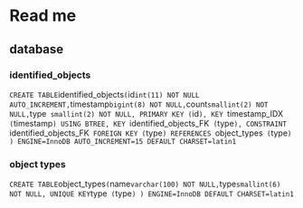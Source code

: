 # Read me
## database
### identified_objects
`
CREATE TABLE `identified_objects` (
  `id` int(11) NOT NULL AUTO_INCREMENT,
  `timestamp` bigint(8) NOT NULL,
  `count` smallint(2) NOT NULL,
  `type` smallint(2) NOT NULL,
  PRIMARY KEY (`id`),
  KEY `timestamp_IDX` (`timestamp`) USING BTREE,
  KEY `identified_objects_FK` (`type`),
  CONSTRAINT `identified_objects_FK` FOREIGN KEY (`type`) REFERENCES `object_types` (`type`)
) ENGINE=InnoDB AUTO_INCREMENT=15 DEFAULT CHARSET=latin1
`
### object types
`
CREATE TABLE `object_types` (
  `name` varchar(100) NOT NULL,
  `type` smallint(6) NOT NULL,
  UNIQUE KEY `type` (`type`)
) ENGINE=InnoDB DEFAULT CHARSET=latin1
`
